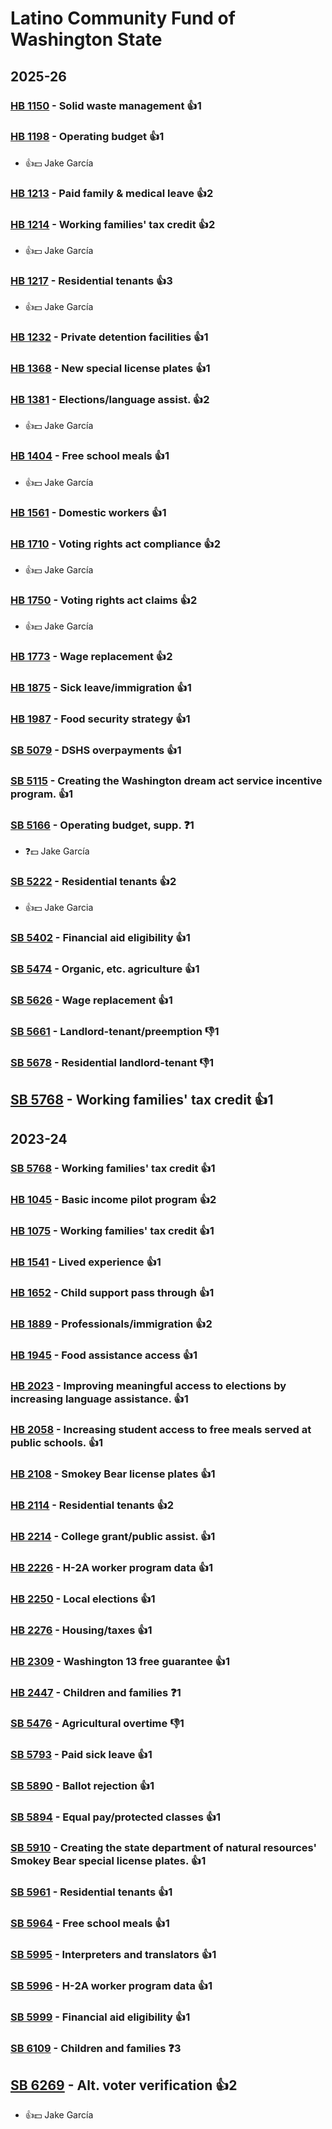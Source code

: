 # Latino Community Fund of Washington State
## 2025-26

### [HB 1150](/bill/2025-26/hb/1150/) - Solid waste management 👍1  

### [HB 1198](/bill/2025-26/hb/1198/) - Operating budget 👍1  
* 👍💵 Jake García

### [HB 1213](/bill/2025-26/hb/1213/) - Paid family & medical leave 👍2  

### [HB 1214](/bill/2025-26/hb/1214/) - Working families' tax credit 👍2  
* 👍💵 Jake García

### [HB 1217](/bill/2025-26/hb/1217/) - Residential tenants 👍3  
* 👍💵 Jake García

### [HB 1232](/bill/2025-26/hb/1232/) - Private detention facilities 👍1  

### [HB 1368](/bill/2025-26/hb/1368/) - New special license plates 👍1  

### [HB 1381](/bill/2025-26/hb/1381/) - Elections/language assist. 👍2  
* 👍💵 Jake García

### [HB 1404](/bill/2025-26/hb/1404/) - Free school meals 👍1  
* 👍💵 Jake García

### [HB 1561](/bill/2025-26/hb/1561/) - Domestic workers 👍1  

### [HB 1710](/bill/2025-26/hb/1710/) - Voting rights act compliance 👍2  
* 👍💵 Jake García

### [HB 1750](/bill/2025-26/hb/1750/) - Voting rights act claims 👍2  
* 👍💵 Jake García

### [HB 1773](/bill/2025-26/hb/1773/) - Wage replacement 👍2  

### [HB 1875](/bill/2025-26/hb/1875/) - Sick leave/immigration 👍1  

### [HB 1987](/bill/2025-26/hb/1987/) - Food security strategy 👍1  

### [SB 5079](/bill/2025-26/sb/5079/) - DSHS overpayments 👍1  

### [SB 5115](/bill/2025-26/sb/5115/) - Creating the Washington dream act service incentive program. 👍1  

### [SB 5166](/bill/2025-26/sb/5166/) - Operating budget, supp.   ❓1
* ❓💵 Jake García

### [SB 5222](/bill/2025-26/sb/5222/) - Residential tenants 👍2  
* 👍💵 Jake Garcia

### [SB 5402](/bill/2025-26/sb/5402/) - Financial aid eligibility 👍1  

### [SB 5474](/bill/2025-26/sb/5474/) - Organic, etc. agriculture 👍1  

### [SB 5626](/bill/2025-26/sb/5626/) - Wage replacement 👍1  

### [SB 5661](/bill/2025-26/sb/5661/) - Landlord-tenant/preemption  👎1 

### [SB 5678](/bill/2025-26/sb/5678/) - Residential landlord-tenant  👎1 

## [SB 5768](/bill/2025-26/sb/5768/) - Working families' tax credit 👍1  

## 2023-24

### [SB 5768](/bill/2023-24/sb/5768/) - Working families' tax credit 👍1  

### [HB 1045](/bill/2023-24/hb/1045/) - Basic income pilot program 👍2  

### [HB 1075](/bill/2023-24/hb/1075/) - Working families' tax credit 👍1  

### [HB 1541](/bill/2023-24/hb/1541/) - Lived experience 👍1  

### [HB 1652](/bill/2023-24/hb/1652/) - Child support pass through 👍1  

### [HB 1889](/bill/2023-24/hb/1889/) - Professionals/immigration 👍2  

### [HB 1945](/bill/2023-24/hb/1945/) - Food assistance access 👍1  

### [HB 2023](/bill/2023-24/hb/2023/) - Improving meaningful access to elections by increasing language assistance. 👍1  

### [HB 2058](/bill/2023-24/hb/2058/) - Increasing student access to free meals served at public schools. 👍1  

### [HB 2108](/bill/2023-24/hb/2108/) - Smokey Bear license plates 👍1  

### [HB 2114](/bill/2023-24/hb/2114/) - Residential tenants 👍2  

### [HB 2214](/bill/2023-24/hb/2214/) - College grant/public assist. 👍1  

### [HB 2226](/bill/2023-24/hb/2226/) - H-2A worker program data 👍1  

### [HB 2250](/bill/2023-24/hb/2250/) - Local elections 👍1  

### [HB 2276](/bill/2023-24/hb/2276/) - Housing/taxes 👍1  

### [HB 2309](/bill/2023-24/hb/2309/) - Washington 13 free guarantee 👍1  

### [HB 2447](/bill/2023-24/hb/2447/) - Children and families   ❓1

### [SB 5476](/bill/2023-24/sb/5476/) - Agricultural overtime  👎1 

### [SB 5793](/bill/2023-24/sb/5793/) - Paid sick leave 👍1  

### [SB 5890](/bill/2023-24/sb/5890/) - Ballot rejection 👍1  

### [SB 5894](/bill/2023-24/sb/5894/) - Equal pay/protected classes 👍1  

### [SB 5910](/bill/2023-24/sb/5910/) - Creating the state department of natural resources' Smokey Bear special license plates. 👍1  

### [SB 5961](/bill/2023-24/sb/5961/) - Residential tenants 👍1  

### [SB 5964](/bill/2023-24/sb/5964/) - Free school meals 👍1  

### [SB 5995](/bill/2023-24/sb/5995/) - Interpreters and translators 👍1  

### [SB 5996](/bill/2023-24/sb/5996/) - H-2A worker program data 👍1  

### [SB 5999](/bill/2023-24/sb/5999/) - Financial aid eligibility 👍1  

### [SB 6109](/bill/2023-24/sb/6109/) - Children and families   ❓3

## [SB 6269](/bill/2023-24/sb/6269/) - Alt. voter verification 👍2  
* 👍💵 Jake García
